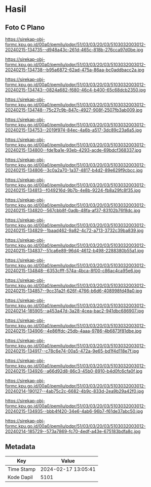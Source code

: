 # Hasil

## Foto C Plano

https://sirekap-obj-formc.kpu.go.id/00a0/pemilu/pdpr/51/03/03/20/03/5103032003012-20240215-134735--d948a43c-261d-465c-818b-276cca97d0be.jpg

https://sirekap-obj-formc.kpu.go.id/00a0/pemilu/pdpr/51/03/03/20/03/5103032003012-20240215-134738--b95a6872-62ad-475a-86aa-bc0addbacc2a.jpg

https://sirekap-obj-formc.kpu.go.id/00a0/pemilu/pdpr/51/03/03/20/03/5103032003012-20240215-134743--0824a682-f680-46c4-b400-65c68dcb2350.jpg

https://sirekap-obj-formc.kpu.go.id/00a0/pemilu/pdpr/51/03/03/20/03/5103032003012-20240215-134748--75c27c9b-847c-4927-908f-2507fb3ab009.jpg

https://sirekap-obj-formc.kpu.go.id/00a0/pemilu/pdpr/51/03/03/20/03/5103032003012-20240215-134753--2019f974-84ec-4a6b-a517-3dc89c23a6a5.jpg

https://sirekap-obj-formc.kpu.go.id/00a0/pemilu/pdpr/51/03/03/20/03/5103032003012-20240215-134800--fde1ba1e-93eb-4293-acde-69bdcf368337.jpg

https://sirekap-obj-formc.kpu.go.id/00a0/pemilu/pdpr/51/03/03/20/03/5103032003012-20240215-134806--3c0a2a70-1a37-4817-b4d2-89e629f9cbcc.jpg

https://sirekap-obj-formc.kpu.go.id/00a0/pemilu/pdpr/51/03/03/20/03/5103032003012-20240215-134813--f049216d-9b7b-4e8b-9224-fb8a29fc8f35.jpg

https://sirekap-obj-formc.kpu.go.id/00a0/pemilu/pdpr/51/03/03/20/03/5103032003012-20240215-134820--567cbb8f-0adb-48fa-af37-83102b76f8dc.jpg

https://sirekap-obj-formc.kpu.go.id/00a0/pemilu/pdpr/51/03/03/20/03/5103032003012-20240215-134829--1baad462-9a82-4c72-a713-3732c39ba839.jpg

https://sirekap-obj-formc.kpu.go.id/00a0/pemilu/pdpr/51/03/03/20/03/5103032003012-20240215-134837--51ca6e89-96d4-4612-b498-2288380b55a1.jpg

https://sirekap-obj-formc.kpu.go.id/00a0/pemilu/pdpr/51/03/03/20/03/5103032003012-20240215-134848--6353cfff-574a-4bca-8f00-c86ac4ca95e6.jpg

https://sirekap-obj-formc.kpu.go.id/00a0/pemilu/pdpr/51/03/03/20/03/5103032003012-20240215-134857--9cc31a2f-626f-4766-b6d6-408998fd49a0.jpg

https://sirekap-obj-formc.kpu.go.id/00a0/pemilu/pdpr/51/03/03/20/03/5103032003012-20240214-185905--a453a47d-3a28-4cea-bac2-941dbc686907.jpg

https://sirekap-obj-formc.kpu.go.id/00a0/pemilu/pdpr/51/03/03/20/03/5103032003012-20240215-134906--4e86ffdc-25db-4aaa-9786-4b6873f81dbe.jpg

https://sirekap-obj-formc.kpu.go.id/00a0/pemilu/pdpr/51/03/03/20/03/5103032003012-20240215-134917--c78c6e74-00a5-472a-9e65-bd1f4d118e7f.jpg

https://sirekap-obj-formc.kpu.go.id/00a0/pemilu/pdpr/51/03/03/20/03/5103032003012-20240215-134926--a66d92d8-86c3-45b0-8910-b4d0fc6cfa0f.jpg

https://sirekap-obj-formc.kpu.go.id/00a0/pemilu/pdpr/51/03/03/20/03/5103032003012-20240214-190127--4ab75c2c-6682-4b9c-833d-2ea9b29a42f0.jpg

https://sirekap-obj-formc.kpu.go.id/00a0/pemilu/pdpr/51/03/03/20/03/5103032003012-20240215-134935--bbb4f420-34e6-4ab6-96b7-f61de37abc50.jpg

https://sirekap-obj-formc.kpu.go.id/00a0/pemilu/pdpr/51/03/03/20/03/5103032003012-20240214-185729--573a7869-fc70-4edf-a43e-675183bdfa8c.jpg


## Metadata

| Key        | Value               |
| ---------- | ------------------- |
| Time Stamp | 2024-02-17 13:05:41 |
| Kode Dapil | 5101                |



